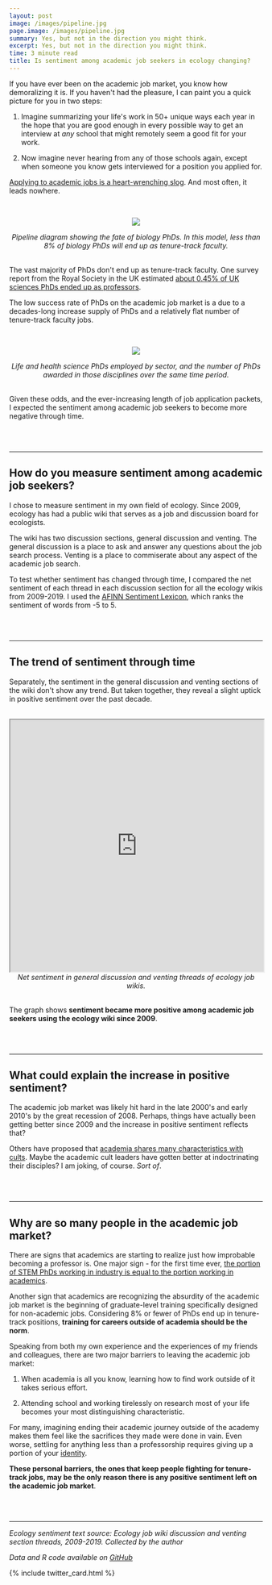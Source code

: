```yaml
---
layout: post
image: /images/pipeline.jpg
page.image: /images/pipeline.jpg
summary: Yes, but not in the direction you might think.
excerpt: Yes, but not in the direction you might think.
time: 3 minute read
title: Is sentiment among academic job seekers in ecology changing?
---
```

If you have ever been on the academic job market, you know how demoralizing it is. If you haven't had the pleasure, I can paint you a quick picture for you in two steps: 

 1. Imagine summarizing your life's work in 50+ unique ways each year in the hope that you are good enough in every possible way to get an interview at *any* school that might remotely seem a good fit for your work. 
 
 2. Now imagine never hearing from any of those schools again, except when someone you know gets interviewed for a position you applied for.

[Applying to academic jobs is a heart-wrenching slog](https://www.google.com/url?sa=t&rct=j&q=&esrc=s&source=web&cd=&cad=rja&uact=8&ved=2ahUKEwiMz9XM2OLqAhWXQs0KHWhgCQYQFjACegQIAxAB&url=https%3A%2F%2Fwww.washingtonpost.com%2Foutlook%2F2019%2F04%2F15%2Fjob-market-academics-is-nightmare-heres-one-way-fix-it%2F&usg=AOvVaw2dt-SSfHG5ZI6LD-5xQnqA). And most often, it leads nowhere.

<br>

<p align="center">
  <img src="{{ site.baseurl }}/images/pipeline.jpg" />
</p>
<div align="center"><em>Pipeline diagram showing the fate of biology PhDs. In this model, less than 8% of biology PhDs will end up as tenure-track faculty.</em></div>

<br>

The vast majority of PhDs don't end up as tenure-track faculty. One survey report from the Royal Society in the UK estimated [about 0.45% of UK sciences PhDs ended up as professors](https://royalsociety.org/~/media/royal_society_content/policy/publications/2010/4294970126.pdf).

The low success rate of PhDs on the academic job market is a due to a decades-long increase supply of PhDs and a relatively flat number of tenure-track faculty jobs.

<br>

<p align="center">
  <img src="{{ site.baseurl }}/images/phdvsjobs.jpg" />
</p>
<div align="center"><em>Life and health science PhDs employed by sector, and the number of PhDs awarded in those disciplines over the same time period.</em></div>

<br>

Given these odds, and the ever-increasing length of job application packets, I expected the sentiment among academic job seekers to become more negative through time.

<br>
<br>

***

## How do you measure sentiment among academic job seekers?

I chose to measure sentiment in my own field of ecology. Since 2009, ecology has had a public wiki that serves as a job and discussion board for ecologists.

The wiki has two discussion sections, general discussion and venting. The general discussion is a place to ask and answer any questions about the job search process. Venting is a place to commiserate about any aspect of the academic job search.

To test whether sentiment has changed through time, I compared the net sentiment of each thread in each discussion section for all the ecology wikis from 2009-2019. I used the [AFINN Sentiment Lexicon](https://rdrr.io/cran/textdata/man/lexicon_afinn.html), which ranks the sentiment of words from -5 to 5. 

<br>
<br>

***

## The trend of sentiment through time

Separately, the sentiment in the general discussion and venting sections of the wiki don't show any trend. But taken together, they reveal a slight uptick in positive sentiment over the past decade.

<br>

<iframe src="https://public.tableau.com/views/ecosentiment/Sheet2?:showVizHome=no&:embed=true" width="100%" height="500"></iframe>
<div align="center"><em>Net sentiment in general discussion and venting threads of ecology job wikis.</em></div>

<br>

The graph shows **sentiment became more positive among academic job seekers using the ecology wiki since 2009**.

<br>
<br>

***

## What could explain the increase in positive sentiment?

The academic job market was likely hit hard in the late 2000's and early 2010's by the great recession of 2008. Perhaps, things have actually been getting better since 2009 and the increase in positive sentiment reflects that?

Others have proposed that [academia shares many characteristics with cults](https://www.washingtonpost.com/outlook/academia-is-a-cult/2018/10/31/eea787a0-bd08-11e8-b7d2-0773aa1e33da_story.html). Maybe the academic cult leaders have gotten better at indoctrinating their disciples? I am joking, of course. *Sort of*. 

<br>
<br>

***

## Why are so many people in the academic job market?

There are signs that academics are starting to realize just how improbable becoming a professor is. One major sign - for the first time ever, [the portion of STEM PhDs working in industry is equal to the portion working in academics](https://www.sciencemag.org/careers/2019/03/first-us-private-sector-employs-nearly-many-phds-schools-do). 

Another sign that academics are recognizing the absurdity of the academic job market is the beginning of graduate-level training specifically designed for non-academic jobs. 
Considering 8% or fewer of PhDs end up in tenure-track positions, **training for careers outside of academia should be the norm**. 

Speaking from both my own experience and the experiences of my friends and colleagues, there are two major barriers to leaving the academic job market:

 1. When academia is all you know, learning how to find work outside of it takes serious effort. 
 
 2. Attending school and working tirelessly on research most of your life becomes your most distinguishing characteristic. 

For many, imagining ending their academic journey outside of the academy makes them feel like the sacrifices they made were done in vain. Even worse, settling for anything less than a professorship requires giving up a portion of your [identity](https://www.insidehighered.com/advice/2017/01/30/academics-can-and-should-stop-equating-their-identity-work-essay). 

**These personal barriers, the ones that keep people fighting for tenure-track jobs, may be the only reason there is any positive sentiment left on the academic job market**.

<br>
<br>

***

*Ecology sentiment text source: Ecology job wiki discussion and venting section threads, 2009-2019. Collected by the author*

*Data and R code available on [GitHub](https://github.com/waltscience/ecosentiment)*
<br>

{% include twitter_card.html %}
